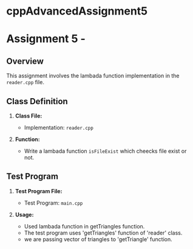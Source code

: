 # cppAdvancedAssignment5

# Assignment 5 - 
 
## Overview
 
This assignment involves the lambada function implementation in the `reader.cpp` file. 
 
## Class Definition
 
1. **Class File:**
   - Implementation: `reader.cpp`
 
2. **Function:**
   - Write a lambada function `isFileExist` which cheecks file exist or not.
 
## Test Program
 
1. **Test Program File:**
   - Test Program: `main.cpp`
 
2. **Usage:**
   - Used lambada function in getTriangles function.
   - The test program uses 'getTriangles' function of 'reader' class.
   - we are passing vector of triangles to 'getTriangle' function.
